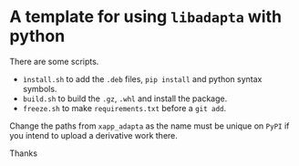 # A template for using `libadapta` with python

There are some scripts.

- `ìnstall.sh` to add the `.deb` files, `pip install` and python syntax symbols.
- `build.sh` to build the `.gz`, `.whl` and install the package.
- `freeze.sh` to make `requirements.txt` before a `git add`.

Change the paths from `xapp_adapta` as the name must be unique on `PyPI` if
you intend to upload a derivative work there.

Thanks
